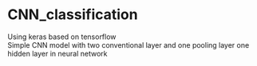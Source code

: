 # CNN_classification
Using keras based on tensorflow <br />
Simple CNN model with two conventional layer and one pooling layer one hidden layer in neural network
